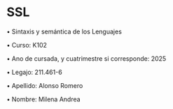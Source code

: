 # SSL
• Sintaxis y semántica de los Lenguajes

• Curso: K102

• Ano de cursada, y cuatrimestre si corresponde: 2025

• Legajo: 211.461-6

• Apellido: Alonso Romero 

• Nombre: Milena Andrea
